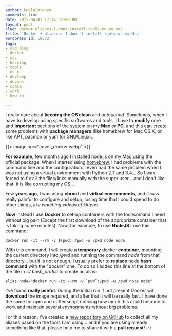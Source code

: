 ```yaml
---
author: koalalorenzo
comments: true
date: 2015-04-03 17:24:37+00:00
layout: post
slug: docker-aliases-i-dont-install-tools-on-my-mac
title: 'Docker + aliases: I don''t install tools on my Mac'
wordpress_id: 18572
tags:
- old blog
- docker
- mac
- hacking
- tools
- os x
- devleop
- devops
- scale
- work
- how to

---
```


I really care about **keeping the OS clean** and _untouched_. Sometimes, when I have to develop using specific softwares and tools, I have to **modify** core and **important** sections of the system on my **Mac** or **PC**, and this can create some problems with **package managers** (like homebrew for Mac OS X; or like APT, pacman or yum for GNU/Linux)...

{{< image src="cover_docker.webp" >}}

**For example**, few months ago I installed node.js on my Mac using the official package. When I started using [homebrew](http://brew.sh), I had problems with the command line and the configuration. I even had the same problem when I was not using a virtual environment with Python 2.7 and 3.4... So I was forced to fix all the files/links manually with the super user... and I don't like that: it is like corrupting my OS...<!-- more -->

Few **years ago**, I was using **chroot** and **virtual environments**, and it was really painful to configure and setup, losing time that I could spend to do other things, _like watching videos of kittens_.

**Now** instead I use **Docker** to set-up containers with the tool/comand I need without big pain (Except the first download of the appropriate container that is taking some minutes). Now, for example, to use **NodeJS** I use this command:


```shell
docker run -it --rm -v $(pwd):/pwd -w /pwd node node
```


With this command, I will create a **temporary** docker **container**, mounting the current directory into _/pwd_ and running the command _node_ from that directory... but it is not enough. I usually prefer to **replace** node **bash** **command** with the "_docker_" one. To do so I added this line at the bottom of the file in _~/.bash_profile_ to create an alias:


```shell
alias node="docker run -it --rm -v `pwd`:/pwd -w /pwd node node"
```


I've found **really useful**. During the initial run if not present Docker will **download** the image required, and after that it will be really fast. I have done the same for npm and coffeescript noticing how much this could help me to work and maintain several environments without big problems.

For this reason, I've created a [new repository on GitHub](http://github.com/koalalorenzo/docker-aliases) to collect all my aliases based on the tools I am using... and if you are using already something like that, please help me to share it with a **pull request**! :-)

